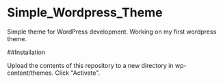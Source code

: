 # Simple_Wordpress_Theme

Simple theme for WordPress development.
Working on my first wordpress theme.

##Installation

Upload the contents of this repository to a new directory in wp-content/themes.
Click "Activate".
